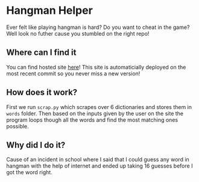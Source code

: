 # Hangman Helper

Ever felt like playing hangman is hard? Do you want to cheat in the game? Well look no futher cause you stumbled on the right repo!

## Where can I find it

You can find hosted site [here](https://fschatbot.github.io/Hangman-Helper/)! This site is automaticially deployed on the most recent commit so you never miss a new version!

## How does it work?

First we run `scrap.py` which scrapes over 6 dictionaries and stores them in `words` folder. Then based on the inputs given by the user on the site the program loops though all the words and find the most matching ones possible.

## Why did I do it?

Cause of an incident in school where I said that I could guess any word in hangman with the help of internet and ended up taking 16 guesses before I got the word right.